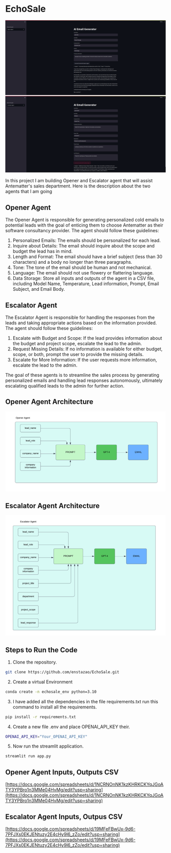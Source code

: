# EchoSale
![opener_agent_ui](images/opener_agent_ui.png)
![escalator_agent_ui](images/escalator_agent_ui.png)

In this project I am building Opener and Escalator agent that will assist Antematter's sales department. Here is the description about the two agents that I am going 

## Opener Agent
The Opener Agent is responsible for generating personalized cold emails to potential leads with the goal of enticing them to choose Antematter as their software consultancy provider. The agent should follow these guidelines:

1. Personalized Emails: The emails should be personalized for each lead.
2. Inquire about Details: The email should inquire about the scope and budget the lead has in mind.
3. Length and Format: The email should have a brief subject (less than 30 characters) and a body no longer than three paragraphs.
4. Tone: The tone of the email should be human and not mechanical.
5. Language: The email should not use flowery or flattering language.
6. Data Storage: Store all inputs and outputs of the agent in a CSV file, including Model Name, Temperature, Lead information, Prompt, Email Subject, and Email Body.


## Escalator Agent
The Escalator Agent is responsible for handling the responses from the leads and taking appropriate actions based on the information provided. The agent should follow these guidelines:

1. Escalate with Budget and Scope: If the lead provides information about the budget and project scope, escalate the lead to the admin.
2. Request Missing Details: If no information is available for either budget, scope, or both, prompt the user to provide the missing details.
3. Escalate for More Information: If the user requests more information, escalate the lead to the admin.

The goal of these agents is to streamline the sales process by generating personalized emails and handling lead responses autonomously, ultimately escalating qualified leads to the admin for further action.

## Opener Agent Architecture

![opener_agent_architecture](diagrams/architecture_diagram_openeragent.png)

## Escalator Agent Architecture
![escalator_agent_architecture](diagrams/architecture_digram_escalatoragent.png)


## Steps to Run the Code
1. Clone the repository.

```bash
git clone https://github.com/enstazao/EchoSale.git
```

2. Create a virtual Environment

```bash
conda create -n echosale_env python=3.10
```

3. I have added all the dependencies in the file requirements.txt run this command to install all the requirements.

```bash
pip install -r requirements.txt
```

4. Create a new file .env and place OPENAI_API_KEY their.

```bash
OPENAI_API_KEY="Your_OPENAI_API_KEY"
```

5. Now run the streamlit application.

```bash
streamlit run app.py
``` 

## Opener Agent Inputs, Outputs CSV
[https://docs.google.com/spreadsheets/d/1NCRNOnNK1kzKHRKCKYqJGoATY3YPBro1n3MMe04HvMg/edit?usp=sharing](https://docs.google.com/spreadsheets/d/1NCRNOnNK1kzKHRKCKYqJGoATY3YPBro1n3MMe04HvMg/edit?usp=sharing)
## Escalator Agent Inputs, Outpus CSV
[https://docs.google.com/spreadsheets/d/19MFeFBwUx-9d6-7PFJXs0EKJENtuzy2E4cHy9l6_zZo/edit?usp=sharing](https://docs.google.com/spreadsheets/d/19MFeFBwUx-9d6-7PFJXs0EKJENtuzy2E4cHy9l6_zZo/edit?usp=sharing)